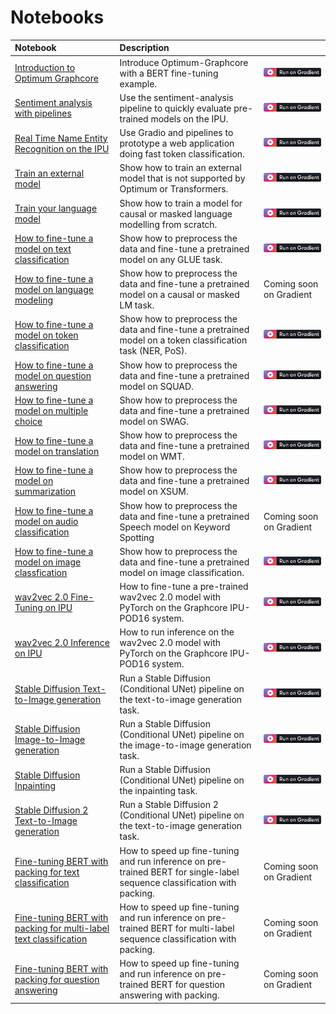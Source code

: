 # Notebooks

| Notebook     |      Description      | |
|:----------|:-------------|:-------------|
| [Introduction to Optimum Graphcore](introduction_to_optimum_graphcore.ipynb) |  Introduce Optimum-Graphcore with a BERT fine-tuning example. | [![Gradient](images/gradient-badge.svg)](https://ipu.dev/3CExwVy) |
| [Sentiment analysis with pipelines](sentiment_analysis.ipynb) |  Use the sentiment-analysis pipeline to quickly evaluate pre-trained models on the IPU. | [![Gradient](images/gradient-badge.svg)](https://ipu.dev/3X5wL0a) |
| [Real Time Name Entity Recognition on the IPU](name-entity-extraction.ipynb)| Use Gradio and pipelines to prototype a web application doing fast token classification. | [![Gradient](images/gradient-badge.svg)](https://ipu.dev/3XgZ7V2) |
| [Train an external model](external_model.ipynb) | Show how to train an external model that is not supported by Optimum or Transformers. | [![Gradient](images/gradient-badge.svg)](https://ipu.dev/3CFx6OV) |
| [Train your language model](language_modelling_from_scratch.ipynb) | Show how to train a model for causal or masked language modelling from scratch. | [![Gradient](images/gradient-badge.svg)](https://ipu.dev/3QB9JvO) |
| [How to fine-tune a model on text classification](text_classification.ipynb) | Show how to preprocess the data and fine-tune a pretrained model on any GLUE task. | [![Gradient](images/gradient-badge.svg)](https://ipu.dev/3CExDAs) |
| [How to fine-tune a model on language modeling](language_modeling.ipynb)| Show how to preprocess the data and fine-tune a pretrained model on a causal or masked LM task. | Coming soon on Gradient |
| [How to fine-tune a model on token classification](token_classification.ipynb) | Show how to preprocess the data and fine-tune a pretrained model on a token classification task (NER, PoS). | [![Gradient](images/gradient-badge.svg)](https://ipu.dev/3CIQfzr) |
| [How to fine-tune a model on question answering](question_answering.ipynb)| Show how to preprocess the data and fine-tune a pretrained model on SQUAD. | [![Gradient](images/gradient-badge.svg)](https://ipu.dev/3X7Kxzi) |
| [How to fine-tune a model on multiple choice](multiple_choice.ipynb)| Show how to preprocess the data and fine-tune a pretrained model on SWAG. | [![Gradient](images/gradient-badge.svg)](https://ipu.dev/3QxTCPq) |
| [How to fine-tune a model on translation](translation.ipynb) | Show how to preprocess the data and fine-tune a pretrained model on WMT. | [![Gradient](images/gradient-badge.svg)](https://ipu.dev/3XbkoQk) |
| [How to fine-tune a model on summarization](summarization.ipynb) | Show how to preprocess the data and fine-tune a pretrained model on XSUM. | [![Gradient](images/gradient-badge.svg)](https://ipu.dev/3CJjemS) |
| [How to fine-tune a model on audio classification](audio_classification.ipynb)| Show how to preprocess the data and fine-tune a pretrained Speech model on Keyword Spotting | Coming soon on Gradient |
| [How to fine-tune a model on image classfication](image_classification.ipynb) |  Show how to preprocess the data and fine-tune a pretrained model on image classification. | [![Gradient](images/gradient-badge.svg)](https://ipu.dev/3QxTCyU) |
| [wav2vec 2.0 Fine-Tuning on IPU](wav2vec2/wav2vec2-fine-tuning-checkpoint.ipynb) |  How to fine-tune a pre-trained wav2vec 2.0 model with PyTorch on the Graphcore IPU-POD16 system.| [![Gradient](images/gradient-badge.svg)](https://ipu.dev/3CGkbMq) |
| [wav2vec 2.0 Inference on IPU](wav2vec2/wav2vec2-inference-checkpoint.ipynb) |  How to run inference on the wav2vec 2.0 model with PyTorch on the Graphcore IPU-POD16 system.| [![Gradient](images/gradient-badge.svg)](https://ipu.dev/3CHite5) |
[Stable Diffusion Text-to-Image generation](stable_diffusion/text_to_image.ipynb) | Run a Stable Diffusion (Conditional UNet) pipeline on the text-to-image generation task. | [![Gradient](images/gradient-badge.svg)](https://ipu.dev/3iyhJkk) |
[Stable Diffusion Image-to-Image generation](stable_diffusion/image_to_image.ipynb) | Run a Stable Diffusion (Conditional UNet) pipeline on the image-to-image generation task. | [![Gradient](images/gradient-badge.svg)](https://ipu.dev/3k8znM2) |
[Stable Diffusion Inpainting](stable_diffusion/inpainting.ipynb) | Run a Stable Diffusion (Conditional UNet) pipeline on the inpainting task. | [![Gradient](images/gradient-badge.svg)](https://ipu.dev/3W56b5R) |
[Stable Diffusion 2 Text-to-Image generation](stable_diffusion/text_to_image_sd2.ipynb) | Run a Stable Diffusion 2 (Conditional UNet) pipeline on the text-to-image generation task. | [![Gradient](images/gradient-badge.svg)](https://ipu.dev/3X3IMDh) |
[Fine-tuning BERT with packing for text classification](packed_bert/packedBERT_single_label_text_classification.ipynb) | How to speed up fine-tuning and run inference on pre-trained BERT for single-label sequence classification with packing. | Coming soon on Gradient |
[Fine-tuning BERT with packing for multi-label text classification](packed_bert/packedBERT_multi_label_text_classification.ipynb) | How to speed up fine-tuning and run inference on pre-trained BERT for multi-label sequence classification with packing. | Coming soon on Gradient |
[Fine-tuning BERT with packing for question answering](packed_bert/packedBERT_question_answering.ipynb) | How to speed up fine-tuning and run inference on pre-trained BERT for question answering with packing. | Coming soon on Gradient |